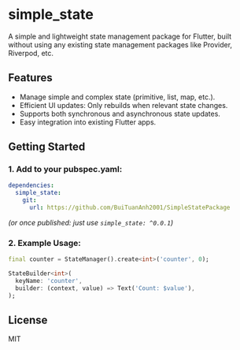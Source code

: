 # simple_state

A simple and lightweight state management package for Flutter, built without using any existing state management packages like Provider, Riverpod, etc.

## Features

- Manage simple and complex state (primitive, list, map, etc.).
- Efficient UI updates: Only rebuilds when relevant state changes.
- Supports both synchronous and asynchronous state updates.
- Easy integration into existing Flutter apps.

## Getting Started

### 1. Add to your pubspec.yaml:

```yaml
dependencies:
  simple_state:
    git:
      url: https://github.com/BuiTuanAnh2001/SimpleStatePackage
```

_(or once published: just use `simple_state: ^0.0.1`)_

### 2. Example Usage:

```dart
final counter = StateManager().create<int>('counter', 0);

StateBuilder<int>(
  keyName: 'counter',
  builder: (context, value) => Text('Count: $value'),
);
```

## License

MIT
